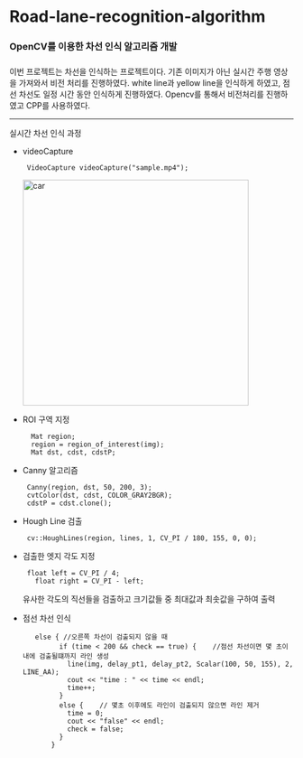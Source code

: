 # Road-lane-recognition-algorithm
### OpenCV를 이용한 차선 인식 알고리즘 개발
##### 
이번 프로젝트는 차선을 인식하는 프로젝트이다. 기존 이미지가 아닌 실시간 주행 영상을 가져와서 비전 처리를 진행하였다.
white line과 yellow line을 인식하게 하였고, 점선 차선도 일정 시간 동안 인식하게 진행하였다. 
Opencv를 통해서 비전처리를 진행하였고 CPP를 사용하였다.


***
실시간 차선 인식 과정
  * videoCapture   
  
         VideoCapture videoCapture("sample.mp4");
  	<img width="400" alt="car" src="https://user-images.githubusercontent.com/66461571/142768976-108df56c-b40c-4b5e-a926-cc97e8c80de3.PNG">
  
  * ROI 구역 지정
  
          Mat region;
          region = region_of_interest(img);
          Mat dst, cdst, cdstP;
          
   * Canny 알고리즘 
   
          Canny(region, dst, 50, 200, 3);
          cvtColor(dst, cdst, COLOR_GRAY2BGR);
          cdstP = cdst.clone();
          
   * Hough Line 검출
   
          cv::HoughLines(region, lines, 1, CV_PI / 180, 155, 0, 0);
          
   * 검출한 엣지 각도 지정
   
          float left = CV_PI / 4;
	        float right = CV_PI - left;
          
        유사한 각도의 직선들을 검출하고 크기값들 중 최대값과 최솟값을 구하여 출력
        
   * 점선 차선 인식 
   
          	else { //오른쪽 차선이 검출되지 않을 때 
                  if (time < 200 && check == true) {	//점선 차선이면 몇 초이내에 검출될떄까지 라인 생성
                    line(img, delay_pt1, delay_pt2, Scalar(100, 50, 155), 2, LINE_AA);
                    cout << "time : " << time << endl;
                    time++;
                  }
                  else {	// 몇초 이후에도 라인이 검출되지 않으면 라인 제거
                    time = 0;
                    cout << "false" << endl;
                    check = false;
                  }
                }
